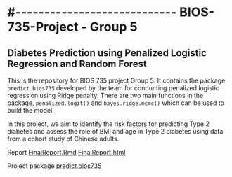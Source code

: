 #----------------------------
 BIOS-735-Project - Group 5
============================
Diabetes Prediction using Penalized Logistic Regression and Random Forest 
----------------------------
This is the repository for BIOS 735 project Group 5.
It contains the package `predict.bios735` developed by the team for conducting penalized logistic regression using Ridge penalty.  There are two main functions in the package, `penalized.logit()` and `bayes.ridge.mcmc()` which can be used to build the model. 

In this project, we aim to identify the risk factors for predicting Type 2 diabetes and assess the role of BMI and age in Type 2 diabetes using data from a cohort study of Chinese adults.

Report [FinalReport.Rmd](FinalReprt.Rmd) [FinalReport.html](FinalReport.html)

Project package [predict.bios735](/predict.bios735)
